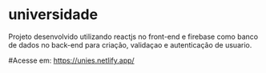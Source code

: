 # universidade
 
Projeto desenvolvido utilizando reactjs no front-end e firebase como banco de dados no back-end para criação, validaçao e autenticação de usuario.

#Acesse em:
https://unies.netlify.app/
